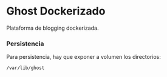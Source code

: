 # Ghost Dockerizado

Plataforma de blogging dockerizada.

### Persistencia

Para persistencia, hay que exponer a volumen los directorios:

```shell
/var/lib/ghost
```
